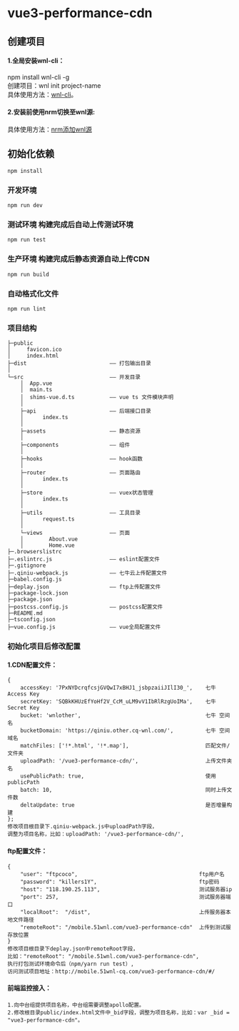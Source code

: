 # vue3-performance-cdn

## 创建项目
#### 1.全局安装wnl-cli：  
npm install wnl-cli -g   
创建项目：wnl init project-name   
具体使用方法：[wnl-cli](http://gitlab.ylwnl.com:8081/yaoxiao/wnl-cli)。   
#### 2.安装前使用nrm切换至wnl源:    
具体使用方法：[nrm添加wnl源](http://192.168.1.130:4567/%E5%B0%86npm%E5%AE%89%E8%A3%85%E6%BA%90%E6%8C%87%E5%90%91%E6%B5%8B%E8%AF%95%E6%9C%8D%E5%8A%A1%E5%99%A8)


## 初始化依赖
```
npm install
```

### 开发环境
```
npm run dev
```

### 测试环境 构建完成后自动上传测试环境
```
npm run test
```

### 生产环境 构建完成后静态资源自动上传CDN
```
npm run build
```

### 自动格式化文件
```
npm run lint
```

### 项目结构
```
├─public   
│     favicon.ico   
│     index.html   
├─dist                          —— 打包输出目录    
│        
└─src                           —— 开发目录    
    │  App.vue  
    │  main.ts   
    │  shims-vue.d.ts           —— vue ts 文件模块声明   
    │     
    ├─api                       —— 后端接口目录    
    │      index.ts				   
    │        
    ├─assets                    —— 静态资源    
    │            
    ├─components                —— 组件    
    │
    ├─hooks                     —— hook函数  
    │
    ├─router                    —— 页面路由    
    │      index.ts    
    │        
    ├─store	                    —— vuex状态管理    
    │      index.ts    
    │        
    ├─utils                     —— 工具目录    
    │      request.ts    
    │        
    └─views                     —— 页面    
    │        About.vue    
    │        Home.vue    
├─.browserslistrc     
├─.eslintrc.js                  —— eslint配置文件    
├─.gitignore    
├─.qiniu-webpack.js             —— 七牛云上传配置文件    
├─babel.config.js     
├─deplay.json                   —— ftp上传配置文件    
├─package-lock.json    
├─package.json   
├─postcss.config.js             —— postcss配置文件
├─README.md    
├─tsconfig.json    
├─vue.config.js                 —— vue全局配置文件
```

### 初始化项目后修改配置
#### 1.CDN配置文件： 
```
{
	accessKey: '7PxNYDcrqfcsjGVQwI7xBHJ1_jsbpzaiiJIlI30_',    七牛 Access Key
	secretKey: 'SQBkKHUzEfYoHf2V_CcM_uLM9vV1IbRlRzgUoIMa',    七牛 Secret Key
	bucket: 'wnlother',                                       七牛 空间名
	bucketDomain: 'https://qiniu.other.cq-wnl.com/',          七牛 空间域名
	matchFiles: ['!*.html', '!*.map'],                        匹配文件/文件夹
	uploadPath: '/vue3-performance-cdn/',                     上传文件夹名
	usePublicPath: true,                                      使用publicPath
	batch: 10,                                                同时上传文件数
	deltaUpdate: true                                         是否增量构建
};
修改项目根目录下.qiniu-webpack.js中uploadPath字段，   
调整为项目名称，比如：uploadPath: '/vue3-performance-cdn/', 
``` 
#### ftp配置文件：
```
{
    "user": "ftpcoco",                                      ftp用户名
    "password": "killers1Y",                                ftp密码
    "host": "118.190.25.113",                               测试服务器ip
    "port": 257,                                            测试服务器端口
    "localRoot":  "/dist",                                  上传服务器本地文件路径
    "remoteRoot": "/mobile.51wnl.com/vue3-performance-cdn"  上传到测试服存放位置
}
修改项目根目录下deplay.json中remoteRoot字段，    
比如："remoteRoot": "/mobile.51wnl.com/vue3-performance-cdn",   
执行打包测试环境命令后（npm/yarn run test）,   
访问测试项目地址：http://mobile.51wnl-cq.com/vue3-performance-cdn/#/    
```
#### 前端监控接入：
```
1.向中台组提供项目名称，中台组需要调整apollo配置。
2.修改根目录public/index.html文件中_bid字段，调整为项目名称，比如：var _bid = "vue3-performance-cdn"。
```